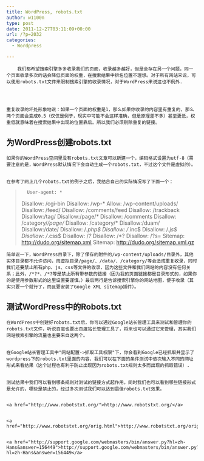 ```yaml
---
title: WordPress, robots.txt
author: w1100n
type: post
date: 2011-12-27T03:11:09+00:00
url: /?p=2032
categories:
  - Wordpress

---
```

  
    
      
        我们都希望搜索引擎多多收录我们的页面，收录越多越好，但是会存在另一个问题，同一个页面收录多次的话会降低页面的权重，在搜索结果中排名位置不理想。对于所有网站来说，可以使用robots.txt文件来限制搜索引擎的收录情况，对于WordPress来说这也不例外.
      
  

  
    重复收录的坏处形象地说：如果一个页面的权重是1，那么如果你收录的内容里有重复的，那么两个页面会变成0.5（仅仅是例子，现实中可能不会这样准确，但是原理差不多）甚至更低，权重低就意味着在搜索结果中出现的位置靠后。所以我们必须剔除重复的链接。
  
  <h2>
    为WordPress创建robots.txt
  </h2>
  
    如果你的WordPress空间里没有robots.txt文章可以新建一个，编码格式设置为utf-8（需要注意的是，WordPress默认情况下会自动生成一个robots.txt，不过这个文件是虚拟的）。
  
  
    在参考了网上几个robots.txt的例子之后，我结合自己的实际情况写了下面一个：
  
  <blockquote>
    
      User-agent: *
 Disallow: /cgi-bin
 Disallow: /wp-*
 Allow: /wp-content/uploads/
 Disallow: /feed/
 Disallow: /comments/feed
 Disallow: /trackback
 Disallow:/tag/
 Disallow:/page/*
 Disallow: /comments
 Disallow: /category/*/page/*
 Disallow: /category/*
 Disallow:/duam/
 Disallow:/date/
 Disallow: /*.php$
 Disallow: /*.inc$
 Disallow: /*.js$
 Disallow: /*.css$
 Disallow: /*?*
 Disallow: /*?
 Disallow: /?s=
 Sitemap: http://dudo.org/sitemap.xml
 Sitemap: http://dudo.org/sitemap.xml.gz
    
  </blockquote>
  
    简单说一下，WordPress目录下，除了保存的附件的/wp-content/uploads/目录外，其他实体目录都不允许访问，而虚拟目录/page/、/data/、/category/等会造成重复收录，同时我们还要禁止所有php、js、css等文件的收录，因为这些文件和我们网站的内容没有任何关系；此外，/*?*、/*?等是禁止所有带参数的链接（因为我的页面链接都是目录形式的，如果你的是使用参数形式的这里设置要谨慎。）最后两行是告诉搜索引擎你的网站地图，便于收录（其实只要一个就行了，而且要安装了Google XML sitemap插件）。
  
  <h2>
    测试WordPress中的Robots.txt
  </h2>
  
    在WordPress中创建好robots.txt后，你可以通过Google站长管理工具来测试和管理你的robots.txt文件，听说百度也要出百度站长管理工具了，将来也可以通过它来管理，其实我们网站搜索引擎的流量也主要来自这两个。
  
  
    在Google站长管理工具中"网站配置->抓取工具权限"下，你会看到Google已经抓取并显示了wordpress下的robots.txt里面的内容，我们可以在下面的条件测试中依次输入不同的网址形式来看结果（这个过程也有利于防止出现因为robots.txt规则太多而出现的抓取错误）.
  
  
    测试结果中我们可以看到哪条规则对测试的链接方式起作用，同时我们也可以看到哪些链接形式是允许的，哪些是禁止的，经过多次测试我们可以达到最佳robots.txt效果。
  
  
    <a href="http://www.robotstxt.org/">http://www.robotstxt.org/</a>
  
  
    <a href="http://www.robotstxt.org/orig.html">http://www.robotstxt.org/orig.html</a>
  
  
    <a href="http://support.google.com/webmasters/bin/answer.py?hl=zh-Hans&answer=156449">http://support.google.com/webmasters/bin/answer.py?hl=zh-Hans&answer=156449</a>
  
